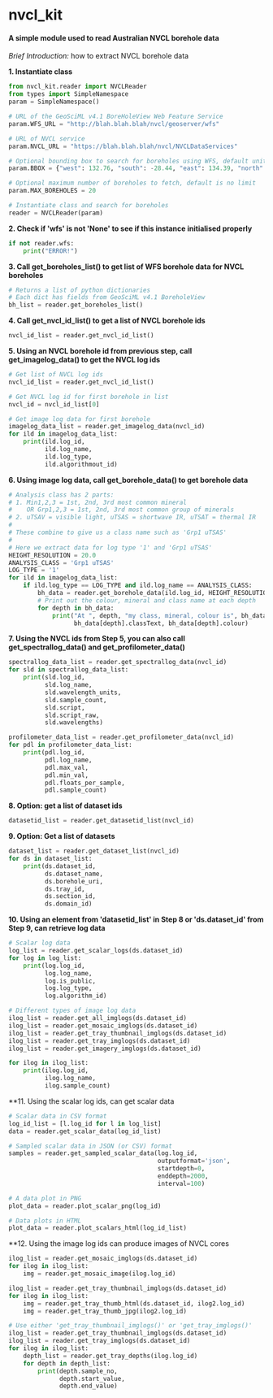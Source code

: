 # nvcl_kit

#### A simple module used to read Australian NVCL borehole data

*Brief Introduction:* how to extract NVCL borehole data

**1. Instantiate class**

```python
from nvcl_kit.reader import NVCLReader 
from types import SimpleNamespace
param = SimpleNamespace()

# URL of the GeoSciML v4.1 BoreHoleView Web Feature Service
param.WFS_URL = "http://blah.blah.blah/nvcl/geoserver/wfs"

# URL of NVCL service
param.NVCL_URL = "https://blah.blah.blah/nvcl/NVCLDataServices"

# Optional bounding box to search for boreholes using WFS, default units are EPSG:4283 degrees
param.BBOX = {"west": 132.76, "south": -28.44, "east": 134.39, "north": -26.87 }

# Optional maximum number of boreholes to fetch, default is no limit
param.MAX_BOREHOLES = 20

# Instantiate class and search for boreholes
reader = NVCLReader(param)
```

**2. Check if 'wfs' is not 'None' to see if this instance initialised properly**

```python
if not reader.wfs:
    print("ERROR!")
```

**3. Call get_boreholes_list() to get list of WFS borehole data for NVCL boreholes**

```python
# Returns a list of python dictionaries
# Each dict has fields from GeoSciML v4.1 BoreholeView
bh_list = reader.get_boreholes_list()
```

**4. Call get_nvcl_id_list() to get a list of NVCL borehole ids**

```python
nvcl_id_list = reader.get_nvcl_id_list()
```

**5. Using an NVCL borehole id from previous step, call get_imagelog_data()
     to get the NVCL log ids**

```python
# Get list of NVCL log ids
nvcl_id_list = reader.get_nvcl_id_list()

# Get NVCL log id for first borehole in list
nvcl_id = nvcl_id_list[0]

# Get image log data for first borehole
imagelog_data_list = reader.get_imagelog_data(nvcl_id)
for ild in imagelog_data_list:
    print(ild.log_id,
          ild.log_name,
          ild.log_type,
          ild.algorithmout_id)
```

**6. Using image log data, call get_borehole_data() to get borehole data**

```python
# Analysis class has 2 parts:
# 1. Min1,2,3 = 1st, 2nd, 3rd most common mineral
#    OR Grp1,2,3 = 1st, 2nd, 3rd most common group of minerals
# 2. uTSAV = visible light, uTSAS = shortwave IR, uTSAT = thermal IR
#
# These combine to give us a class name such as 'Grp1 uTSAS'
#
# Here we extract data for log type '1' and 'Grp1 uTSAS'
HEIGHT_RESOLUTION = 20.0
ANALYSIS_CLASS = 'Grp1 uTSAS'
LOG_TYPE = '1'
for ild in imagelog_data_list:
    if ild.log_type == LOG_TYPE and ild.log_name == ANALYSIS_CLASS:
        bh_data = reader.get_borehole_data(ild.log_id, HEIGHT_RESOLUTION, ANALYSIS_CLASS)
        # Print out the colour, mineral and class name at each depth
        for depth in bh_data:
            print("At ", depth, "my class, mineral, colour is", bh_data[depth].className,
                  bh_data[depth].classText, bh_data[depth].colour)
```

**7. Using the NVCL ids from Step 5, you can also call get_spectrallog_data() and get_profilometer_data()**

```python
spectrallog_data_list = reader.get_spectrallog_data(nvcl_id)
for sld in spectrallog_data_list:
    print(sld.log_id,
          sld.log_name,
          sld.wavelength_units,
          sld.sample_count,
          sld.script,
          sld.script_raw,
          sld.wavelengths)

profilometer_data_list = reader.get_profilometer_data(nvcl_id)
for pdl in profilometer_data_list:
    print(pdl.log_id,
          pdl.log_name,
          pdl.max_val,
          pdl.min_val,
          pdl.floats_per_sample,
          pdl.sample_count)
```

**8. Option: get a list of dataset ids**

```python
datasetid_list = reader.get_datasetid_list(nvcl_id)
```

**9. Option: Get a list of datasets**

```python
dataset_list = reader.get_dataset_list(nvcl_id)
for ds in dataset_list:
    print(ds.dataset_id,
          ds.dataset_name,
          ds.borehole_uri,
          ds.tray_id,
          ds.section_id,
          ds.domain_id)
```


**10. Using an element from 'datasetid_list' in Step 8 or 'ds.dataset_id' from Step 9, can retrieve log data**

``` python
# Scalar log data
log_list = reader.get_scalar_logs(ds.dataset_id)
for log in log_list:
    print(log.log_id,
          log.log_name,
          log.is_public,
          log.log_type,
          log.algorithm_id)
```


``` python
# Different types of image log data
ilog_list = reader.get_all_imglogs(ds.dataset_id)
ilog_list = reader.get_mosaic_imglogs(ds.dataset_id)
ilog_list = reader.get_tray_thumbnail_imglogs(ds.dataset_id)
ilog_list = reader.get_tray_imglogs(ds.dataset_id)
ilog_list = reader.get_imagery_imglogs(ds.dataset_id)

for ilog in ilog_list:
    print(ilog.log_id,
          ilog.log_name,
          ilog.sample_count)
```


**11. Using the scalar log ids, can get scalar data

```python
# Scalar data in CSV format
log_id_list = [l.log_id for l in log_list]
data = reader.get_scalar_data(log_id_list)

# Sampled scalar data in JSON (or CSV) format
samples = reader.get_sampled_scalar_data(log.log_id,
                                         outputformat='json',
                                         startdepth=0,
                                         enddepth=2000,
                                         interval=100)

# A data plot in PNG
plot_data = reader.plot_scalar_png(log_id)

# Data plots in HTML
plot_data = reader.plot_scalars_html(log_id_list)

```


**12. Using the image log ids can produce images of NVCL cores

```python
ilog_list = reader.get_mosaic_imglogs(ds.dataset_id)
for ilog in ilog_list:
    img = reader.get_mosaic_image(ilog.log_id)

ilog_list = reader.get_tray_thumbnail_imglogs(ds.dataset_id)
for ilog in ilog_list:
    img = reader.get_tray_thumb_html(ds.dataset_id, ilog2.log_id)
    img = reader.get_tray_thumb_jpg(ilog2.log_id)

# Use either 'get_tray_thumbnail_imglogs()' or 'get_tray_imglogs()'
ilog_list = reader.get_tray_thumbnail_imglogs(ds.dataset_id)
ilog_list = reader.get_tray_imglogs(ds.dataset_id)
for ilog in ilog_list:
    depth_list = reader.get_tray_depths(ilog.log_id)
    for depth in depth_list:
        print(depth.sample_no,
              depth.start_value,
              depth.end_value)

```
